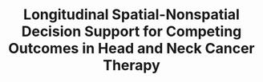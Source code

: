 ---
layout: page
title: Longitudinal Spatial-Nonspatial Decision Support for Competing Outcomes in Head and Neck Cancer Therapy
description: Longitudinal Spatial-Nonspatial Decision Support for Competing Outcomes in Head and Neck Cancer Therapy
img: assets/img/logo.png
importance: 1
category: research
tags: [nci-r01ca258827]
---